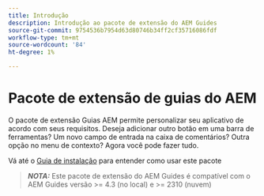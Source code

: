 ```yaml
---
title: Introdução
description: Introdução ao pacote de extensão do AEM Guides
source-git-commit: 9754536b7954d63d80746b34ff2cf35716086fdf
workflow-type: tm+mt
source-wordcount: '84'
ht-degree: 1%

---
```


# Pacote de extensão de guias do AEM

O pacote de extensão Guias AEM permite personalizar seu aplicativo de acordo com seus requisitos. Deseja adicionar outro botão em uma barra de ferramentas? Um novo campo de entrada na caixa de comentários? Outra opção no menu de contexto? Agora você pode fazer tudo.

Vá até o [Guia de instalação](./integrating-customisations.md) para entender como usar este pacote

> **_NOTA:_** Este pacote de extensão do AEM Guides é compatível com o AEM Guides versão >= 4.3 (no local) e >= 2310 (nuvem)
